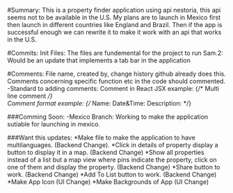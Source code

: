 #Summary:
This is a property finder application using api nestoria, this api seems not to be available in the U.S. 
My plans are to launch in Mexico first then launch in different countries like England and Brazil.
Then if the app is successful enough we can rewrite it to make it work with an api that works in the U.S. 


#Commits: 
  Init Files: The files are fundemental for the project to run
  Sam.2: Would be an update that implements a tab bar in the application
  

#Comments: 
 File name, created by, change history github already does this.
 Comments concerning specific function etc in the code should commented. 
 -Standard to adding comments:
  Comment in React JSX example:
    {/* 
      Multi
      line
      comment
    */}  
  Comment format example:
    {/* 
      Name: 
      Date&Time:
      Description: 
    */}  








###Comming Soon:
  -Mexico Branch: Working to make the application sutiable for launching in mexico. 
  
  
###Want this updates:
*Make file to make the application to have multilanguages. (Backend Change).
*Click in details of property display a button to display it in a map.  (Backend Change)
*Show all properties instead of a list but a map view where pins indicate the property, 
  click on one of them and display the property. (Backend Change)
*Share button to work. (Backend Change)
*Add To List button to work. (Backend Change)
*Make App Icon (UI Change)
*Make Backgrounds of App (UI Change)
